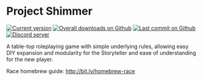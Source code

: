 # Project Shimmer
[![Current version](https://img.shields.io/badge/version-0.0.11--i-blue?logo=Markdown&logoColor=white)](https://github.com/iansannar/shimmer)
[![Overall downloads on Github](https://img.shields.io/github/downloads/iansannar/shimmer/total?logo=Adobe-Acrobat-Reader&logoColor=white)](https://github.com/iansannar/shimmer)
[![Last commit on Github](https://img.shields.io/github/last-commit/iansannar/shimmer?logo=Github&logoColor=white)](https://github.com/iansannar/shimmer/commits/master)
[![Discord server](https://img.shields.io/discord/500872942033305600?logo=discord&logoColor=white)](https://discord.gg/qeJvQ5b)

A table-top roleplaying game with simple underlying rules, allowing easy DIY expansion and modularity for the Storyteller and ease of understanding for the new player.

Race homebrew guide: http://bit.ly/homebrew-race

